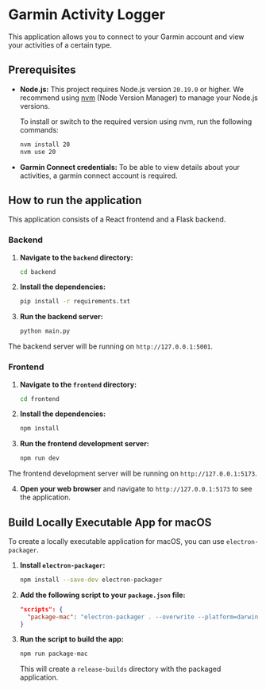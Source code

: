 # Garmin Activity Logger

This application allows you to connect to your Garmin account and view your activities of a certain type.

## Prerequisites

- **Node.js:** This project requires Node.js version `20.19.0` or higher. We recommend using [nvm](https://github.com/nvm-sh/nvm) (Node Version Manager) to manage your Node.js versions.

  To install or switch to the required version using nvm, run the following commands:

  ```bash
  nvm install 20
  nvm use 20
  ```

- **Garmin Connect credentials:** To be able to view details about your activities, a garmin connect account is required.

## How to run the application

This application consists of a React frontend and a Flask backend.

### Backend

1.  **Navigate to the `backend` directory:**

    ```bash
    cd backend
    ```

2.  **Install the dependencies:**

    ```bash
    pip install -r requirements.txt
    ```

3.  **Run the backend server:**

    ```bash
    python main.py
    ```

The backend server will be running on `http://127.0.0.1:5001`.

### Frontend

1.  **Navigate to the `frontend` directory:**

    ```bash
    cd frontend
    ```

2.  **Install the dependencies:**

    ```bash
    npm install
    ```

3.  **Run the frontend development server:**

    ```bash
    npm run dev
    ```

The frontend development server will be running on `http://127.0.0.1:5173`.

4.  **Open your web browser** and navigate to `http://127.0.0.1:5173` to see the application.

## Build Locally Executable App for macOS

To create a locally executable application for macOS, you can use `electron-packager`.

1.  **Install `electron-packager`:**

    ```bash
    npm install --save-dev electron-packager
    ```

2.  **Add the following script to your `package.json` file:**

    ```json
    "scripts": {
      "package-mac": "electron-packager . --overwrite --platform=darwin --arch=x64 --prune=true --out=release-builds"
    }
    ```

3.  **Run the script to build the app:**

    ```bash
    npm run package-mac
    ```

    This will create a `release-builds` directory with the packaged application.
